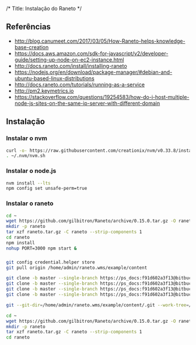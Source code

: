 /*
Title: Instalação do Raneto
*/

## Referências

* <http://blog.canumeet.com/2017/03/05/How-Raneto-helps-knowledge-base-creation>
* <https://docs.aws.amazon.com/sdk-for-javascript/v2/developer-guide/setting-up-node-on-ec2-instance.html>
* <http://docs.raneto.com/install/installing-raneto>
* <https://nodejs.org/en/download/package-manager/#debian-and-ubuntu-based-linux-distributions>
* <http://docs.raneto.com/tutorials/running-as-a-service>
* <http://pm2.keymetrics.io>
* <https://stackoverflow.com/questions/19254583/how-do-i-host-multiple-node-js-sites-on-the-same-ip-server-with-different-domain>

## Instalação

### Instalar o nvm

```bash
curl -o- https://raw.githubusercontent.com/creationix/nvm/v0.33.8/install.sh | bash
. ~/.nvm/nvm.sh
```

### Instalar o node.js

```bash
nvm install --lts
npm config set unsafe-perm=true
```

### Instalar o raneto

```bash
cd ~
wget https://github.com/gilbitron/Raneto/archive/0.15.0.tar.gz -O raneto.tar.gz
mkdir -p raneto
tar xzf raneto.tar.gz -C raneto --strip-components 1
cd raneto
npm install
nohup PORT=3000 npm start &
```

### 

```bash
git config credential.helper store
git pull origin /home/admin/raneto.wms/example/content

git clone -b master --single-branch https://ps_docs:f91d602a3f13@bitbucket.org/personalsoft/personalsoftequipedocs.git /home/admin/raneto.equipe/example/content
git clone -b master --single-branch https://ps_docs:f91d602a3f13@bitbucket.org/personalsoft/personalsofterpdocs.git /home/admin/raneto.erp/example/content
git clone -b master --single-branch https://ps_docs:f91d602a3f13@bitbucket.org/personalsoft/personalsoftgestordocs.git /home/admin/raneto.gestor/example/content
git clone -b master --single-branch https://ps_docs:f91d602a3f13@bitbucket.org/personalsoft/personalsoftwmsdocs.git /home/admin/raneto.wms/example/content

git --git-dir=/home/admin/raneto.wms/example/content/.git --work-tree=/home/admin/raneto.wms/example/content pull origin

cd ~
wget https://github.com/gilbitron/Raneto/archive/0.15.0.tar.gz -O raneto.tar.gz
mkdir -p raneto
tar xzf raneto.tar.gz -C raneto --strip-components 1
cd raneto
```
